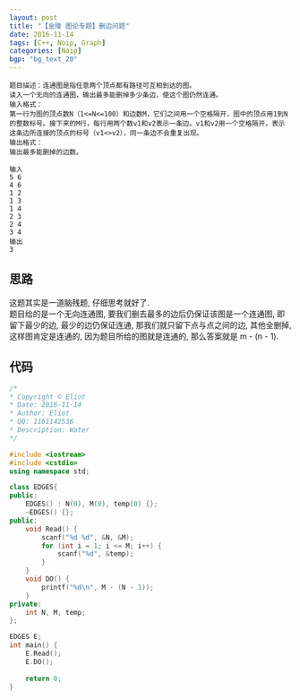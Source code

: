 ```yaml
---
layout: post
title: "【金陵 图论专题】删边问题"
date: 2016-11-14
tags: [C++, Noip, Graph]
categories: [Noip]
bgp: "bg_text_20"
---
```


```
题目描述：连通图是指任意两个顶点都有路径可互相到达的图。
读入一个无向的连通图，输出最多能删掉多少条边，使这个图仍然连通。
输入格式：
第一行为图的顶点数N（1<=N<=100）和边数M，它们之间用一个空格隔开，图中的顶点用1到N的整数标号。接下来的M行，每行用两个数v1和v2表示一条边。v1和v2用一个空格隔开，表示这条边所连接的顶点的标号（v1<>v2），同一条边不会重复出现。
输出格式：
输出最多能删掉的边数。

输入
5 6
4 6
1 2
1 3
1 4
2 3
2 4
3 4	
输出
3
```

## 思路

这题其实是一道脑残题, 仔细思考就好了.  
题目给的是一个无向连通图, 要我们删去最多的边后仍保证该图是一个连通图, 即留下最少的边, 最少的边仍保证连通, 那我们就只留下点与点之间的边, 其他全删掉, 这样图肯定是连通的, 因为题目所给的图就是连通的, 那么答案就是 m - (n - 1).  

## 代码

```c++
/*
* Copyright © Eliot
* Date: 2016-11-14
* Author: Eliot
* QQ: 1161142536
* Description: Water
*/

#include <iostream>
#include <cstdio> 
using namespace std;

class EDGES{
public:
	EDGES() : N(0), M(0), temp(0) {};
	~EDGES() {};
public:
	void Read() {
		scanf("%d %d", &N, &M);
		for (int i = 1; i <= M; i++) {
			scanf("%d", &temp);
		}
	}
	void DO() {
		printf("%d\n", M - (N - 1));
	}
private:
	int N, M, temp;
};

EDGES E;
int main() {
	E.Read();
	E.DO();
	
	return 0;
}
```
